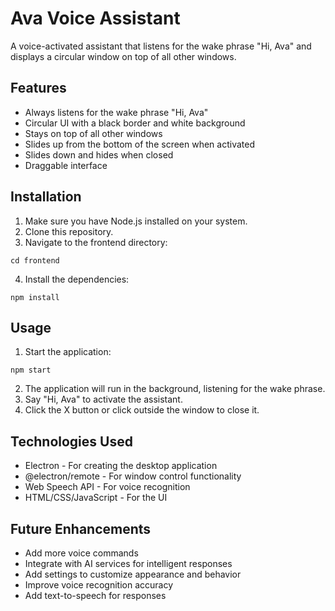 # Ava Voice Assistant

A voice-activated assistant that listens for the wake phrase "Hi, Ava" and displays a circular window on top of all other windows.

## Features

- Always listens for the wake phrase "Hi, Ava"
- Circular UI with a black border and white background
- Stays on top of all other windows
- Slides up from the bottom of the screen when activated
- Slides down and hides when closed
- Draggable interface

## Installation

1. Make sure you have Node.js installed on your system.
2. Clone this repository.
3. Navigate to the frontend directory:
```
cd frontend
```
4. Install the dependencies:
```
npm install
```

## Usage

1. Start the application:
```
npm start
```
2. The application will run in the background, listening for the wake phrase.
3. Say "Hi, Ava" to activate the assistant.
4. Click the X button or click outside the window to close it.

## Technologies Used

- Electron - For creating the desktop application
- @electron/remote - For window control functionality
- Web Speech API - For voice recognition
- HTML/CSS/JavaScript - For the UI

## Future Enhancements

- Add more voice commands
- Integrate with AI services for intelligent responses
- Add settings to customize appearance and behavior
- Improve voice recognition accuracy
- Add text-to-speech for responses
